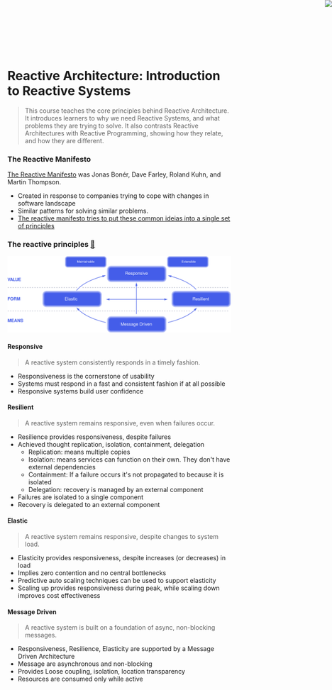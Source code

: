 <a href="http://www.reactivemanifesto.org/"> <img style="border: 0; position: fixed; right: 0; top:0; z-index: 9000" src="//d379ifj7s9wntv.cloudfront.net/reactivemanifesto/images/ribbons/we-are-reactive-black-right.png"> </a>
<br/><br/><br/>

# Reactive Architecture: Introduction to Reactive Systems

> This course teaches the core principles behind Reactive Architecture. It introduces learners to why we need Reactive Systems, and what problems they are trying to solve. It also contrasts Reactive Architectures with Reactive Programming, showing how they relate, and how they are different.

### The Reactive Manifesto

[The Reactive Manifesto](Thttps://reactivemanifesto.org/) was Jonas Bonér, Dave Farley, Roland Kuhn, and Martin Thompson.

- Created in response to companies trying to cope with changes in software landscape
- Similar patterns for solving similar problems.
- <u>The reactive manifesto tries to put these common ideias into a single set of principles</u>


### The reactive principles [🔗](https://www.reactiveprinciples.org/)

![Image ilustrating reactive principles. Responsive, Resilient, Elastic and Message Driven](/images/01/reactive-traits.svg 'Image ilustrating reactive principles. Responsive, Resilient, Elastic and Message Driven')


#### Responsive

> A reactive system consistently responds in a timely fashion.

- Responsiveness is the cornerstone of usability
- Systems must respond in a fast and consistent fashion if at all possible
- Responsive systems build user confidence

#### Resilient

> A reactive system remains responsive, even when failures occur.

- Resilience provides responsiveness, despite failures
- Achieved thought replication, isolation, containment, delegation
    - Replication: means multiple copies
    - Isolation: means services can function on their own. They don't have external dependencies
    - Containment: If a failure occurs it's not propagated to because it is isolated
    - Delegation: recovery is managed by an external component
- Failures are isolated to a single component
- Recovery is delegated to an external component 

#### Elastic

> A reactive system remains responsive, despite changes to system load.

- Elasticity provides responsiveness, despite increases (or decreases) in load
- Implies zero contention and no central bottlenecks
- Predictive auto scaling techniques can be used to support elasticity
- Scaling up provides responsiveness during peak, while scaling down improves cost effectiveness


#### Message Driven

> A reactive system is built on a foundation of async, non-blocking messages.

- Responsiveness, Resilience, Elasticity are supported by a Message Driven Architecture
- Message are asynchronous and non-blocking
- Provides Loose coupling, isolation, location transparency
- Resources are consumed only while active

